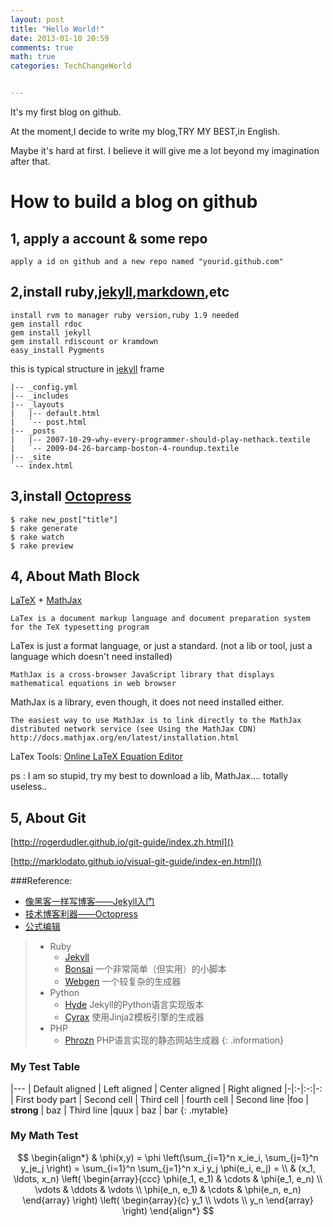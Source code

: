 ```yaml
---
layout: post
title: "Hello World!"
date: 2013-01-10 20:59
comments: true
math: true
categories: TechChangeWorld


---
```


It's my first blog on github.

At the moment,I decide to write my blog,TRY MY BEST,in English.

Maybe it's hard at first.
I believe it will give me a lot beyond my imagination after that.

<!-- more -->

How to build a blog on github
=====

1,  apply a account & some repo 
----------

    apply a id on github and a new repo named "yourid.github.com"


2,install ruby,[jekyll][],[markdown][],etc
-----------

    install rvm to manager ruby version,ruby 1.9 needed 
    gem install rdoc
    gem install jekyll
    gem install rdiscount or kramdown
    easy_install Pygments

this is typical structure in [jekyll][] frame

    |-- _config.yml
    |-- _includes
    |-- _layouts
    |   |-- default.html
    |   `-- post.html
    |-- _posts
    |   |-- 2007-10-29-why-every-programmer-should-play-nethack.textile
    |   `-- 2009-04-26-barcamp-boston-4-roundup.textile
    |-- _site
    `-- index.html

3,install [Octopress][]
-----------------

    $ rake new_post["title"]
    $ rake generate     
    $ rake watch       
    $ rake preview    

4, About Math Block
----------

[LaTeX](http://www.ctex.org/LaTeX) + [MathJax](http://www.mathjax.org/)

    LaTex is a document markup language and document preparation system for the TeX typesetting program

LaTex is just a format language, or just a standard. (not a lib or tool, just a language which doesn't need installed)    

    MathJax is a cross-browser JavaScript library that displays mathematical equations in web browser

MathJax is a library, even though, it does not need installed either. 

    The easiest way to use MathJax is to link directly to the MathJax distributed network service (see Using the MathJax CDN)
    http://docs.mathjax.org/en/latest/installation.html

LaTex Tools:
  [Online LaTeX Equation Editor](http://www.codecogs.com/latex/eqneditor.php)

    
ps : I am so stupid, try my best to download a lib, MathJax.... totally useless.. 

5, About Git
----------
  
  [http://rogerdudler.github.io/git-guide/index.zh.html]()
  
  [http://marklodato.github.io/visual-git-guide/index-en.html]()

###Reference:

* [像黑客一样写博客——Jekyll入门](http://www.cnblogs.com/TheGrandDesign/articles/2573282.html)
* [技术博客利器——Octopress](http://fancyoung.com/blog/octopress-study/)
* [公式编辑](http://liuhongjiang.github.com/tech/blog/2012/11/21/math/)


> * Ruby    
>    * [Jekyll][]
>    * [Bonsai](http://tinytree.info/) 一个非常简单（但实用）的小脚本
>    * [Webgen](http://webgen.rubyforge.org/) 一个较复杂的生成器
> * Python
>    * [Hyde](http://ringce.com/hyde) Jekyll的Python语言实现版本
>    * [Cyrax](http://pypi.python.org/pypi/cyrax) 使用Jinja2模板引擎的生成器
> * PHP
>    * [Phrozn](http://www.phrozn.info/) PHP语言实现的静态网站生成器
{: .information}


### My Test Table

|---
| Default aligned | Left aligned | Center aligned | Right aligned
|-|:-|:-:|-:
| First body part | Second cell | Third cell | fourth cell
| Second line |foo | **strong** | baz
| Third line |quux | baz | bar
{: .mytable}

### My Math Test


$$
\begin{align*}
  & \phi(x,y) = \phi \left(\sum_{i=1}^n x_ie_i, \sum_{j=1}^n y_je_j \right)
  = \sum_{i=1}^n \sum_{j=1}^n x_i y_j \phi(e_i, e_j) = \\
  & (x_1, \ldots, x_n) \left( \begin{array}{ccc}
      \phi(e_1, e_1) & \cdots & \phi(e_1, e_n) \\
      \vdots & \ddots & \vdots \\
      \phi(e_n, e_1) & \cdots & \phi(e_n, e_n)
    \end{array} \right)
  \left( \begin{array}{c}
      y_1 \\
      \vdots \\
      y_n
    \end{array} \right)
\end{align*}
$$



[jekyll]:    https://github.com/mreid/jekyll/    "Jekyll"
[markdown]: http://markdown.tw/  
[kramdown]: http://kramdown.rubyforge.org/index.html  
[octopress]: https://github.com/imathis/octopress






